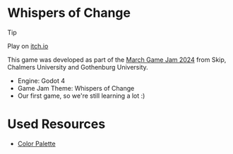 # Whispers of Change

> [!TIP]
> Play on [itch.io](https://koenigscode.itch.io/whispers-of-change)

This game was developed as part of the [March Game Jam 2024](https://itch.io/jam/march-game-jam-2024) from Skip, Chalmers University and Gothenburg University.

- Engine: Godot 4
- Game Jam Theme: Whispers of Change
- Our first game, so we're still learning a lot :)

# Used Resources

- [Color Palette](https://lospec.com/palette-list/pastel-qt)
